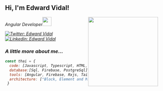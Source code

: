 <h2> Hi, I'm Edward Vidal! </h2>
<img align='right' src="https://media.giphy.com/media/ZVik7pBtu9dNS/giphy.gif" width="230">
<p> <em>Angular Developer<img src="https://es.wikipedia.org/wiki/Angular_(framework)#/media/Archivo:Angular_full_color_logo.svg" width="30"> </p>

[![Twitter: Edward Vidal](https://img.shields.io/twitter/follow/ThaiiBraga?style=social)](https://twitter.com/ehvidalp)
[![Linkedin: Edward Vidal](https://img.shields.io/badge/-thaianebraga-blue?style=flat-square&logo=Linkedin&logoColor=white&link=https://www.linkedin.com/in/ehvidalp/)](https://www.linkedin.com/in/ehvidalp/)

### A little more about me...  

```javascript
const thai = {
  code: [Javascript, Typescript, HTML, CSS, C#],
  database:[Sql, Firebase, PostgreSql]
  tools: [Angular, Firebase, Rxjs, Tailwind, Bootstrap, Syncfusion],
  architecture: ["Block, Element and Modifier (BEM) methodology", "design system pattern"],
 }
```
